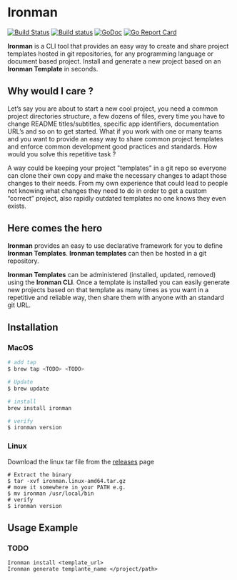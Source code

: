 # Ironman 
[![Build Status](https://travis-ci.org/ironman-project/ironman.svg?branch=master)](https://travis-ci.org/ironman-project/ironman)
[![Build status](https://ci.appveyor.com/api/projects/status/yi1e02dy65nv96uy/branch/master?svg=true)](https://ci.appveyor.com/project/ottogiron/ironman/branch/master)
[![GoDoc](https://godoc.org/github.com/ironman-project/ironman?status.svg)](https://godoc.org/github.com/ironman-project/ironman)
[![Go Report Card](https://goreportcard.com/badge/github.com/ironman-project/ironman)](https://goreportcard.com/report/github.com/ironman-project/ironman)

**Ironman** is a CLI tool that provides an easy way to create and share project templates hosted in git repositories, for any programming language or document based project. Install and generate a new project based on an **Ironman Template** in seconds.  

## Why would I care ?

Let’s say you are about to start a new cool project, you need a common project directories structure, a few dozens of files,  every time you have to change README titles/subtitles, specific app identifiers, documentation URL’s and so on to get started.  What if you work with one or many teams and you want to provide an easy way to share common project templates and enforce common development good practices and standards.  How would you solve this repetitive task ? 

A way could be keeping your project "templates" in a git repo so everyone can clone their own copy and make the necessary changes to adapt those changes to their needs. From my own experience that could lead to people not knowing what changes they need to do in order to get a custom “correct” project,  also rapidly outdated templates no one knows they even exists.

## Here comes the hero 

**Ironman** provides an easy to use declarative framework for you to define **Ironman Templates**. **Ironman templates** can then be hosted in a git repository.

**Ironman Templates** can be  administered (installed, updated, removed) using the **Ironman CLI**. Once a template is installed you can easily generate new projects based on that template as many times as you want in a repetitive and reliable way, then share them with anyone with an standard git URL. 

## Installation

### MacOS

```bash
# add tap
$ brew tap <TODO> <TODO>

# Update
$ brew update

# install
brew install ironman

# verify
$ ironman version
```

### Linux

Download the linux tar file from the [releases](https://github.com/ironman-project/ironman/releases) page

```
# Extract the binary
$ tar -xvf ironman.linux-amd64.tar.gz
# move it somewhere in your PATH e.g.
$ mv ironman /usr/local/bin
# verify
$ ironman version
```

## Usage Example 
 
### TODO

```
Ironman install <template_url>
Ironman generate templante_name </project/path>
```